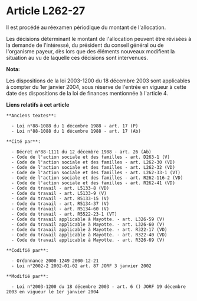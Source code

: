 # Article L262-27

Il est procédé au réexamen périodique du montant de l'allocation.

Les décisions déterminant le montant de l'allocation peuvent être révisées à la demande de l'intéressé, du président du
conseil général ou de l'organisme payeur, dès lors que des éléments nouveaux modifient la situation au vu de laquelle ces
décisions sont intervenues.

**Nota:**

Les dispositions de la loi 2003-1200 du 18 décembre 2003 sont applicables à compter du 1er janvier 2004, sous réserve de
l'entrée en vigueur à cette date des dispositions de la loi de finances mentionnée à l'article 4.

**Liens relatifs à cet article**

	**Anciens textes**:

	  - Loi n°88-1088 du 1 décembre 1988 - art. 17 (P)
	  - Loi n°88-1088 du 1 décembre 1988 - art. 17 (Ab)

	**Cité par**:

	  - Décret n°88-1111 du 12 décembre 1988 - art. 26 (Ab)
	  - Code de l'action sociale et des familles - art. D263-1 (V)
	  - Code de l'action sociale et des familles - art. L262-30 (VD)
	  - Code de l'action sociale et des familles - art. L262-32 (VD)
	  - Code de l'action sociale et des familles - art. L262-33-1 (VT)
	  - Code de l'action sociale et des familles - art. R262-116-2 (VD)
	  - Code de l'action sociale et des familles - art. R262-41 (VD)
	  - Code du travail - art. L5133-8 (VD)
	  - Code du travail - art. L5133-9 (V)
	  - Code du travail - art. R5133-15 (V)
	  - Code du travail - art. R5134-37 (V)
	  - Code du travail - art. R5134-60 (V)
	  - Code du travail - art. R5522-23-1 (VT)
	  - Code du travail applicable à Mayotte. - art. L326-59 (V)
	  - Code du travail applicable à Mayotte. - art. L326-60 (V)
	  - Code du travail applicable à Mayotte. - art. R322-17 (VD)
	  - Code du travail applicable à Mayotte. - art. R322-40 (VD)
	  - Code du travail applicable à Mayotte. - art. R326-69 (V)

	**Codifié par**:

	  - Ordonnance 2000-1249 2000-12-21
	  - Loi n°2002-2 2002-01-02 art. 87 JORF 3 janvier 2002

	**Modifié par**:

	  - Loi n°2003-1200 du 18 décembre 2003 - art. 6 () JORF 19 décembre 2003 en vigueur le 1er janvier 2004
